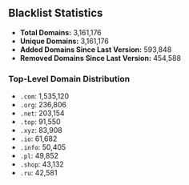 ## Blacklist Statistics

- **Total Domains:** 3,161,176
- **Unique Domains:** 3,161,176
- **Added Domains Since Last Version:** 593,848
- **Removed Domains Since Last Version:** 454,588

### Top-Level Domain Distribution

-  `.com`: 1,535,120
-  `.org`: 236,806
-  `.net`: 203,154
-  `.top`: 91,550
-  `.xyz`: 83,908
-  `.io`: 61,682
-  `.info`: 50,405
-  `.pl`: 49,852
-  `.shop`: 43,132
-  `.ru`: 42,581

